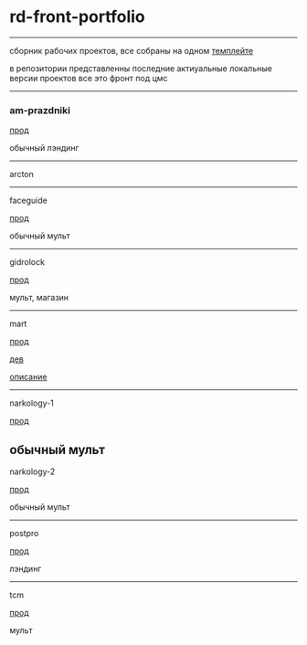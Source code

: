 # rd-front-portfolio
---

сборник рабочих проектов, все собраны на одном [темплейте](https://github.com/zatzoid/front-vanilla)

в репозитории представленны последние актиуальные локальные версии проектов
все это фронт под цмс

---

### am-prazdniki

[прод](https://am-prazdniki.ru/)

обычный лэндинг

---

arcton


---

faceguide

[прод](https://faceguide.ru/)

обычный мульт 

---


gidrolock

[прод](https://gidrolock.ru/)

мульт, магазин 

---

mart

[прод]()

[дев](https://requestdesign.github.io/mart/)

[описание](https://github.com/zatzoid/mart)

---

narkology-1

[прод](https://narcology-med.ru/)

обычный мульт
---

narkology-2

[прод](https://limpiar-clinic.ru/)

обычный мульт

---

postpro

[прод]()

лэндинг

---

tcm

[прод](https://t-c-m.ru/)

мульт
